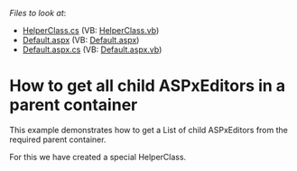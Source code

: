 <!-- default file list -->
*Files to look at*:

* [HelperClass.cs](./CS/WebSite/App_Code/HelperClass.cs) (VB: [HelperClass.vb](./VB/WebSite/App_Code/HelperClass.vb))
* [Default.aspx](./CS/WebSite/Default.aspx) (VB: [Default.aspx](./VB/WebSite/Default.aspx))
* [Default.aspx.cs](./CS/WebSite/Default.aspx.cs) (VB: [Default.aspx.vb](./VB/WebSite/Default.aspx.vb))
<!-- default file list end -->
# How to get all child ASPxEditors in a parent container


<p>This example demonstrates how to get a List of child ASPxEditors from the required parent container.</p><p>For this we have created a special HelperClass.</p>

<br/>


